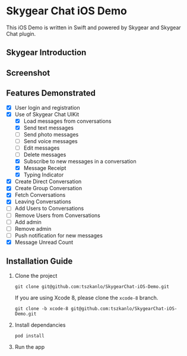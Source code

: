 # Skygear Chat iOS Demo

This iOS Demo is written in Swift and powered by Skygear and Skygear Chat plugin.

## Skygear Introduction

## Screenshot

## Features Demonstrated
- [x] User login and registration
- [x] Use of Skygear Chat UIKit
	- [x] Load messages from conversations
	- [x] Send text messages
	- [ ] Send photo messages
	- [ ] Send voice messages
	- [ ] Edit messages
	- [ ] Delete messages
	- [x] Subscribe to new messages in a conversation
	- [x] Message Receipt
	- [x] Typing Indicator
- [x] Create Direct Conversation
- [x] Create Group Conversation
- [x] Fetch Conversations
- [x] Leaving Conversations
- [ ] Add Users to Conversations
- [ ] Remove Users from Conversations
- [ ] Add admin
- [ ] Remove admin
- [ ] Push notification for new messages
- [x] Message Unread Count

## Installation Guide

1. Clone the project

	```
	git clone git@github.com:tszkanlo/SkygearChat-iOS-Demo.git
	```
	If you are using Xcode 8, please clone the `xcode-8` branch.
	
	```
	git clone -b xcode-8 git@github.com:tszkanlo/SkygearChat-iOS-Demo.git
	```
2. Install dependancies

	```
	pod install
	```
3. Run the app
